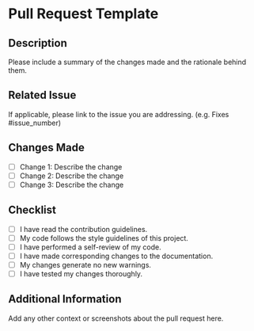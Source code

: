 # Pull Request Template

## Description

Please include a summary of the changes made and the rationale behind them.

## Related Issue

If applicable, please link to the issue you are addressing. (e.g. Fixes #issue_number)

## Changes Made

- [ ] Change 1: Describe the change
- [ ] Change 2: Describe the change
- [ ] Change 3: Describe the change

## Checklist

- [ ] I have read the contribution guidelines.
- [ ] My code follows the style guidelines of this project.
- [ ] I have performed a self-review of my code.
- [ ] I have made corresponding changes to the documentation.
- [ ] My changes generate no new warnings.
- [ ] I have tested my changes thoroughly.

## Additional Information

Add any other context or screenshots about the pull request here.
